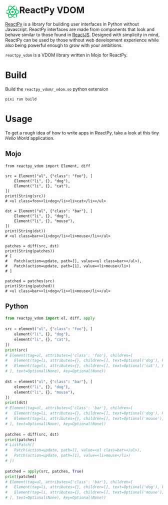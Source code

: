 # <img src="https://raw.githubusercontent.com/reactive-python/reactpy/main/branding/svg/reactpy-logo-square.svg" align="left" height="45"/> ReactPy VDOM



[ReactPy](https://reactpy.dev/) is a library for building user interfaces in Python without Javascript. ReactPy interfaces are made from components that look and behave similar to those found in [ReactJS](https://reactjs.org/). Designed with simplicity in mind, ReactPy can be used by those without web development experience while also being powerful enough to grow with your ambitions.

`reactpy_vdom` is a VDOM library written in Mojo for ReactPy.

# Build

Build the `reactpy_vdom/_vdom.so` python extension

`pixi run build`

# Usage

To get a rough idea of how to write apps in ReactPy, take a look at this tiny _Hello World_ application.


## Mojo

```mojo
from reactpy_vdom import Element, diff

src = Element("ul", {"class": "foo"}, [
    Element("li", {}, "dog"),
    Element("li", {}, "cat"),
])
print(String(src))
# <ul class=foo><li>dog</li><li>cat</li></ul>

dst = Element("ul", {"class": "bar"}, [
    Element("li", {}, "dog"),
    Element("li", {}, "mouse"),
])
print(String(dst))
# <ul class=bar><li>dog</li><li>mouse</li></ul>

patches = diff(src, dst)
print(String(patches))
# [
#   Patch(action=update, path=[], value=<ul class=bar></ul>),
#   Patch(action=update, path=[1], value=<li>mouse</li>)
# ]

patched = patches(src)
print(String(patched))
# <ul class=bar><li>dog</li><li>mouse</li></ul>
```

## Python

```python
from reactpy_vdom import el, diff, apply

src = element("ul", {"class": "foo"}, [
    element("li", {}, "dog"),
    element("li", {}, "cat"),
])
print(src)
# Element(tag=ul, attributes={'class': 'foo'}, children=[
#   Element(tag=li, attributes={}, children=[], text=Optional('dog'), key=Optional(None)),
#   Element(tag=li, attributes={}, children=[], text=Optional('cat'), key=Optional(None))
# ], text=Optional(None), key=Optional(None))

dst = element("ul", {"class": "bar"}, [
    element("li", {}, "dog"),
    element("li", {}, "mouse"),
])
print(dst)
# Element(tag=ul, attributes={'class': 'bar'}, children=[
#   Element(tag=li, attributes={}, children=[], text=Optional('dog'), key=Optional(None)),
#   Element(tag=li, attributes={}, children=[], text=Optional('mouse'), key=Optional(None))
# ], text=Optional(None), key=Optional(None))

patches = diff(src, dst)
print(patches)
# ListPatch([
#   Patch(action=update, path=[], value=<ul class=bar></ul>),
#   Patch(action=update, path=[1], value=<li>mouse</li>)
# ])

patched = apply(src, patches, True)
print(patched)
# Element(tag=ul, attributes={'class': 'bar'}, children=[
#   Element(tag=li, attributes={}, children=[], text=Optional('dog'), key=Optional(None)),
#   Element(tag=li, attributes={}, children=[], text=Optional('mouse'), key=Optional(None))
# ], text=Optional(None), key=Optional(None))
```
